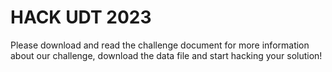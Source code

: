 # HACK UDT 2023 

Please download and read the challenge document for more information about our challenge, download the data file and start hacking your solution!
